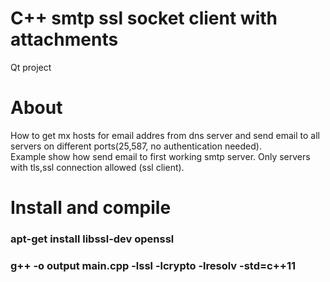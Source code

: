 # C++ smtp ssl socket client with attachments
Qt project

# About
How to get mx hosts for email addres from dns server and send email to all servers on different ports(25,587, no authentication needed).
<br>Example show how send email to first working smtp server. Only servers with tls,ssl connection allowed (ssl client).

# Install and compile
### apt-get install libssl-dev openssl
### g++ -o output main.cpp -lssl -lcrypto -lresolv -std=c++11
